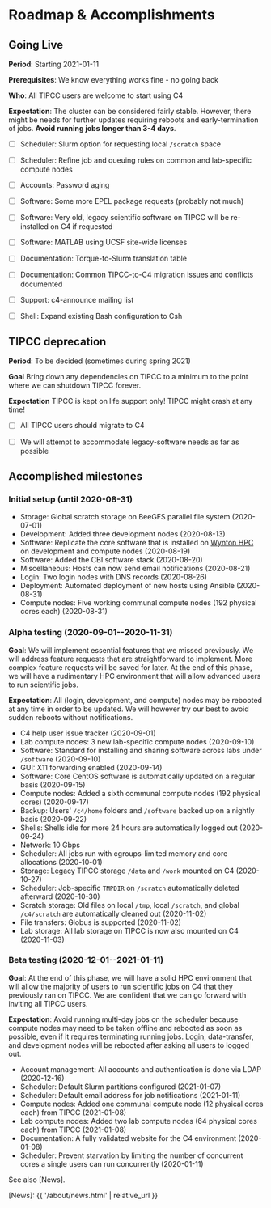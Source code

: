 # Roadmap & Accomplishments

## Going Live

**Period**: Starting 2021-01-11

**Prerequisites**: We know everything works fine - no going back

**Who**: All TIPCC users are welcome to start using C4

**Expectation**: The cluster can be considered fairly stable. However, there might be needs for further updates requiring reboots and early-termination of jobs.  **Avoid running jobs longer than 3-4 days**.

* [ ] Scheduler: Slurm option for requesting local `/scratch` space
* [ ] Scheduler: Refine job and queuing rules on common and lab-specific compute nodes
* [ ] Accounts: Password aging
* [ ] Software: Some more EPEL package requests (probably not much)
* [ ] Software: Very old, legacy scientific software on TIPCC will be re-installed on C4 if requested
* [ ] Software: MATLAB using UCSF site-wide licenses
* [ ] Documentation: Torque-to-Slurm translation table
* [ ] Documentation: Common TIPCC-to-C4 migration issues and conflicts documented
* [ ] Support: c4-announce mailing list
* [ ] Shell: Expand existing Bash configuration to Csh



## TIPCC deprecation

**Period**: To be decided (sometimes during spring 2021)

**Goal** Bring down any dependencies on TIPCC to a minimum to the point where we can shutdown TIPCC forever.

**Expectation** TIPCC is kept on life support only! TIPCC might crash at any time!

* [ ] All TIPCC users should migrate to C4
* [ ] We will attempt to accommodate legacy-software needs as far as possible





## Accomplished milestones

### Initial setup (until 2020-08-31)

* Storage: Global scratch storage on BeeGFS parallel file system (2020-07-01)
* Development: Added three development nodes (2020-08-13)
* Software: Replicate the core software that is installed on [Wynton HPC] on development and compute nodes (2020-08-19)
* Software: Added the CBI software stack (2020-08-20)
* Miscellaneous: Hosts can now send email notifications (2020-08-21)
* Login: Two login nodes with DNS records (2020-08-26)
* Deployment: Automated deployment of new hosts using Ansible (2020-08-31)
* Compute nodes: Five working communal compute nodes (192 physical cores each) (2020-08-31)


### Alpha testing (2020-09-01--2020-11-31)

**Goal**: We will implement essential features that we missed previously.  We will address feature requests that are straightforward to implement.  More complex feature requests will be saved for later. At the end of this phase, we will have a rudimentary HPC environment that will allow advanced users to run scientific jobs.

**Expectation**: All (login, development, and compute) nodes may be rebooted at any time in order to be updated.  We will however try our best to avoid sudden reboots without notifications.  

* C4 help user issue tracker (2020-09-01)
* Lab compute nodes: 3 new lab-specific compute nodes (2020-09-10)
* Software: Standard for installing and sharing software across labs under `/software` (2020-09-10)
* GUI: X11 forwarding enabled (2020-09-14)
* Software: Core CentOS software is automatically updated on a regular basis (2020-09-15)
* Compute nodes: Added a sixth communal compute nodes (192 physical cores) (2020-09-17)
* Backup: Users' `/c4/home` folders and `/software` backed up on a nightly basis (2020-09-22)
* Shells: Shells idle for more 24 hours are automatically logged out (2020-09-24)
* Network: 10 Gbps
* Scheduler: All jobs run with cgroups-limited memory and core allocations (2020-10-01)
* Storage: Legacy TIPCC storage `/data` and `/work` mounted on C4 (2020-10-27)
* Scheduler: Job-specific `TMPDIR` on `/scratch` automatically deleted afterward (2020-10-30)
* Scratch storage: Old files on local `/tmp`, local `/scratch`, and global `/c4/scratch` are automatically cleaned out (2020-11-02)
* File transfers: Globus is supported (2020-11-02)
* Lab storage: All lab storage on TIPCC is now also mounted on C4 (2020-11-03)


### Beta testing (2020-12-01--2021-01-11)

**Goal**: At the end of this phase, we will have a solid HPC environment that will allow the majority of users to run scientific jobs on C4 that they previously ran on TIPCC.  We are confident that we can go forward with inviting all TIPCC users.

**Expectation**: Avoid running multi-day jobs on the scheduler because compute nodes may need to be taken offline and rebooted as soon as possible, even if it requires terminating running jobs.  Login, data-transfer, and development nodes will be rebooted after asking all users to logged out.

* Account management: All accounts and authentication is done via LDAP (2020-12-16)
* Scheduler: Default Slurm partitions configured (2021-01-07)
* Scheduler: Default email address for job notifications (2021-01-11)
* Compute nodes: Added one communal compute node (12 physical cores each) from TIPCC (2021-01-08)
* Lab compute nodes: Added two lab compute nodes (64 physical cores each) from TIPCC (2021-01-08)
* Documentation: A fully validated website for the C4 environment (2020-01-08)
* Scheduler: Prevent starvation by limiting the number of concurrent cores a single users can run concurrently (2020-01-11)

See also [News].



[TIPCC]: https://ucsf-ti.github.io/tipcc-web/
[Wynton HPC]: https://wynton.ucsf.edu/hpc/
[BeeGFS]: https://www.beegfs.io/
[Globus]: https://www.globus.org/
[News]: {{ '/about/news.html' | relative_url }}
